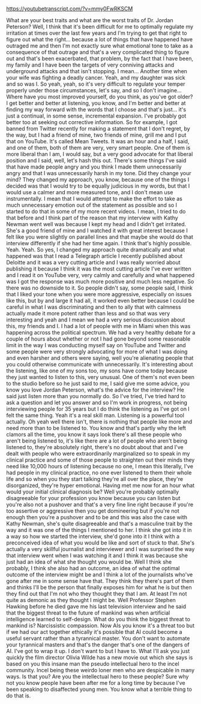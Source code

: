 https://youtubetranscript.com/?v=mmy0FwRKSCM

 What are your best traits and what are the worst traits of Dr. Jordan Peterson? Well, I think that it's been difficult for me to optimally regulate my irritation at times over the last few years and I'm trying to get that right to figure out what the right... because a lot of things that have happened have outraged me and then I'm not exactly sure what emotional tone to take as a consequence of that outrage and that's a very complicated thing to figure out and that's been exacerbated, that problem, by the fact that I have been, my family and I have been the targets of very conniving attacks and underground attacks and that isn't stopping. I mean... Another time when your wife was fighting a deadly cancer. Yeah, and my daughter was sick and so was I. So yeah, yeah, so it's very difficult to regulate your temper properly under those circumstances, let's say, and so I don't imagine... Where have you most improved yourself, do you think, as you've got older? I get better and better at listening, you know, and I'm better and better at finding my way forward with the words that I choose and that's just... it's just a continual, in some sense, incremental expansion. I've probably got better too at seeking out corrective information. So for example, I got banned from Twitter recently for making a statement that I don't regret, by the way, but I had a friend of mine, two friends of mine, grill me and I put that on YouTube. It's called Mean Tweets. It was an hour and a half, I said, and one of them, both of them are very, very smart people. One of them is more liberal than I am, I would say, but a very good advocate for that liberal position and I said, well, let's hash this out. There's some things I've said that have made people angry and you think I made them unnecessarily angry and that I was unnecessarily harsh in my tone. Did they change your mind? They changed my approach, you know, because one of the things I decided was that I would try to be equally judicious in my words, but that I would use a calmer and more measured tone, and I don't mean use instrumentally. I mean that I would attempt to make the effort to take as much unnecessary emotion out of the statement as possible and so I started to do that in some of my more recent videos. I mean, I tried to do that before and I think part of the reason that my interview with Kathy Newman went well was because I kept my head and I didn't get irritated. She's a good friend of mine and I watched it with great interest because I felt like you were slightly on parallel lines and that maybe she would do that interview differently if she had her time again. I think that's highly possible. Yeah. Yeah. So yes, I changed my approach quite dramatically and what happened was that I read a Telegraph article I recently published about Deloitte and it was a very cutting article and I was really worried about publishing it because I think it was the most cutting article I've ever written and I read it on YouTube very, very calmly and carefully and what happened was I got the response was much more positive and much less negative. So there was no downside to it. So people didn't say, some people said, I think that I liked your tone when you were more aggressive, especially on issues like this, but by and large it had all, it worked even better because I could be careful in what I was discriminating and then to ally that with calmness actually made it more potent rather than less and so that was very interesting and yeah and I mean we had a very serious discussion about this, my friends and I. I had a lot of people with me in Miami when this was happening across the political spectrum. We had a very healthy debate for a couple of hours about whether or not I had gone beyond some reasonable limit in the way I was conducting myself say on YouTube and Twitter and some people were very strongly advocating for more of what I was doing and even harsher and others were saying, well you're alienating people that you could otherwise communicate with unnecessarily. It's interesting about the listening, like one of my sons too, my sons have come today because they just wanted to listen to this, very unusual. One of them's not even been to the studio before so he just said to me, I said give me some advice, you know you love Jordan Peterson, what's the advice for the interview? He said just listen more than you normally do. So I've tried, I've tried hard to ask a question and let you answer and so I'm work in progress, not being interviewing people for 35 years but I do think the listening as I've got on I felt the same thing. Yeah it's a real skill man. Listening is a powerful tool actually. Oh yeah well there isn't, there is nothing that people like more and need more than to be listened to. You know and that's partly why the left clamors all the time, you know it says look there's all these people who aren't being listened to, it's like there are a lot of people who aren't being listened to, they're absolutely right, there's no doubt about that and I've dealt with people who were extraordinarily marginalized so to speak in my clinical practice and some of those people to straighten out their minds they need like 10,000 hours of listening because no one, I mean this literally, I've had people in my clinical practice, no one ever listened to them their whole life and so when you they start talking they're all over the place, they're disorganized, they're hyper emotional. Having met me now for an hour what would your initial clinical diagnosis be? Well you're probably optimally disagreeable for your profession you know because you can listen but you're also not a pushover and that's a very fine line right because if you're too assertive or aggressive then you get domineering but if you're not enough then you're a pushover and to be and this was also the case with Kathy Newman, she's quite disagreeable and that's a masculine trait by the way and it was one of the things I mentioned to her. I think she got into it in a way so how we started the interview, she'd gone into it I think with a preconceived idea of what you would be like and sort of stuck to that. She's actually a very skillful journalist and interviewer and I was surprised the way that interview went when I was watching it and I think it was because she just had an idea of what she thought you would be. Well I think she probably, I think she also had an outcome, an idea of what the optimal outcome of the interview might be and I think a lot of the journalists who've gone after me in some sense have that. They think they there's part of them and thinks I'll be the person that finally exposes him for what he is but then they find out that I'm not who they thought they that I am. At least I'm not quite as demonic as they thought I might be. Well Professor Stephen Hawking before he died gave me his last television interview and he said that the biggest threat to the future of mankind was when artificial intelligence learned to self-design. What do you think the biggest threat to mankind is? Narcissistic compassion. Now AIs you know it's a threat too but if we had our act together ethically it's possible that AI could become a useful servant rather than a tyrannical master. You don't want to automate your tyrannical masters and that's the danger that's one of the dangers of AI. I've got to wrap it up. I don't want to but I have to. What I'll ask you just quickly the film director Olivia Wilde has a new movie out which she says is based on you this insane man the pseudo intellectual hero to the incel community. Incel being these weirdo loner men who are despicable in many ways. Is that you? Are you the intellectual hero to these people? Sure why not you know people have been after me for a long time by because I've been speaking to disaffected young men. You know what a terrible thing to do that is.